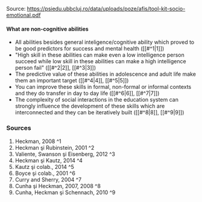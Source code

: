 Source: https://psiedu.ubbcluj.ro/data/uploads/poze/afis/tool-kit-socio-emotional.pdf

#### What are non-cognitive abilities

- All abilities besides general inteligence/cognitive ability which proved to be good predictors for success and mental health ([[#^1|1]])
- "High skill in these abilities can make even a low intelligence person succeed while low skill in these abilities can make a high intelligence person fail" ([[#^2|2]], [[#^3|3]])
- The predictive value of these abilities in adolescence and adult life make them an important target ([[#^4|4]], [[#^5|5]])
- You can improve these skills in formal, non-formal or informal contexts and they do transfer in day to day life ([[#^6|6]], [[#^7|7]])
- The complexity of social interactions in the education system can strongly influence the development of these skills which are interconnected and they can be iteratively built ([[#^8|8]], [[#^9|9]])



### Sources
1. Heckman, 2008 ^1
2. Heckman şi Rubinstein, 2001 ^2
3. Valiente, Swanson şi Eisenberg, 2012 ^3
4. Heckman şi Kautz, 2014 ^4
5. Kautz şi colab., 2014 ^5
6. Boyce şi colab., 2001 ^6
7. Curry and Sherry, 2004 ^7
8. Cunha şi Heckman, 2007, 2008 ^8
9. Cunha, Heckman şi Schennach, 2010 ^9